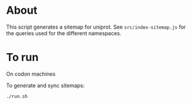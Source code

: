 # About

This script generates a sitemap for uniprot. See `src/index-sitemap.js` for the queries used for the different namespaces.

# To run

On codon machines

To generate and sync sitemaps:

```
./run.sh
```
